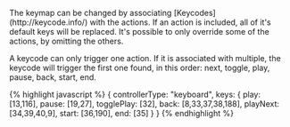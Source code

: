 <p class="b20" markdown="1">
	The keymap can be changed by associating [Keycodes](http://keycode.info/) with the actions. If an action is included, all of it's default keys will be replaced. It's possible to only override some of the actions, by omitting the others.
</p>

<p class="b20" markdown="1">
A keycode can only trigger one action. If it is associated with multiple, the keycode will trigger the first one found, in this order: next, toggle, play, pause, back, start, end.
</p>

{% highlight javascript %}
{ 
	controllerType: "keyboard",
	keys: {
		play: [13,116],
		pause: [19,27],
		togglePlay: [32],
		back: [8,33,37,38,188],
		playNext: [34,39,40,9],
		start: [36,190],
		end: [35]
	} 
}
{% endhighlight %}
